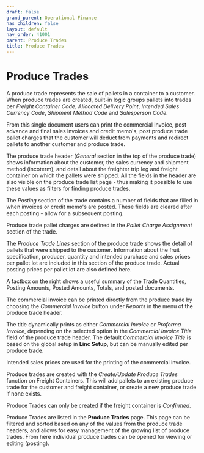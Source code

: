 ```yaml
---
draft: false
grand_parent: Operational Finance
has_children: false
layout: default
nav_order: 41001
parent: Produce Trades
title: Produce Trades
---
```


# Produce Trades

A produce trade represents the sale of pallets in a container to a customer. When produce trades are created, built-in logic groups pallets into trades per *Freight Container Code*, *Allocated Delivery Point*, *Intended Sales Currency Code*, *Shipment Method Code* and *Salesperson Code*.

From this single document users can print the commercial invoice, post advance and final sales invoices and credit memo's, post produce trade pallet charges that the customer will deduct from payments and redirect pallets to another customer and produce trade.

The produce trade header (*General* section in the top of the produce trade) shows information about the customer, the sales currency and shipment method (incoterm), and detail about the freighter trip leg and freight container on which the pallets were shipped. All the fields in the header are also visible on the produce trade list page - thus making it possible to use these values as filters for finding produce trades.

The *Posting* section of the trade contains a number of fields that are filled in when invoices or credit memo's are posted. These fields are cleared after each posting - allow for a subsequent posting.

Produce trade pallet charges are defined in the *Pallet Charge Assignment* section of the trade.

The *Produce Trade Lines* section of the produce trade shows the detail of pallets that were shipped to the customer. Information about the fruit specification, producer, quantity and intended purchase and sales prices per pallet lot are included in this section of the produce trade. Actual posting prices per pallet lot are also defined here.

A factbox on the right shows a useful summary of the Trade Quantities, Posting Amounts, Posted Amounts, Totals, and posted documents.

The commercial invoice can be printed directly from the produce trade by choosing the *Commercial Invoice* button under *Reports* in the menu of the produce trade header.

The title dynamically prints as either *Commercial Invoice* or *Proforma Invoice*, depending on the selected option in the *Commercial Invoice Title* field of the produce trade header. The default *Commercial Invoice Title* is based on the global setup in **Linc Setup**, but can be manually edited per produce trade.

Intended sales prices are used for the printing of the commercial invoice.

Produce trades are created with the *Create/Update Produce Trades* function on Freight Containers. This will add pallets to an existing produce trade for the customer and freight container, or create a new produce trade if none exists.

Produce Trades can only be created if the freight container is *Confirmed*.

Produce Trades are listed in the **Produce Trades** page. This page can be filtered and sorted based on any of the values from the produce trade headers, and allows for easy management of the growing list of produce trades. From here individual produce trades can be opened for viewing or editing (posting).